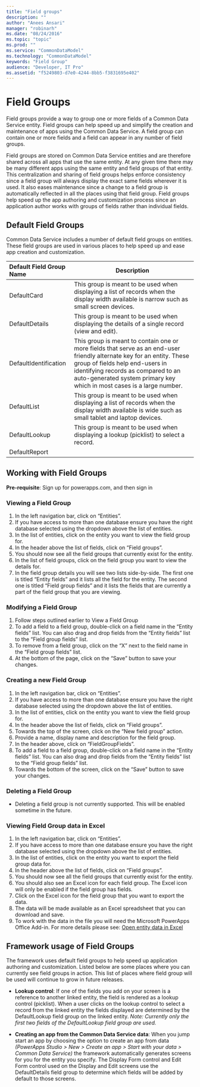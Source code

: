 ```yaml
---
title: "Field groups"
description: ""
author: "Anees Ansari"
manager: "robinarh"
ms.date: "08/24/2016"
ms.topic: "topic"
ms.prod: ""
ms.service: "CommonDataModel"
ms.technology: "CommonDataModel"
keywords: "Field Group"
audience: "Developer, IT Pro"
ms.assetid: "f5249803-d7e0-4244-8bb5-f3831695e402"
---
```


# Field Groups

Field groups provide a way to group one or more fields of a Common Data Service entity. Field groups can help speed up and simplify the creation and maintenance of apps using the Common Data Service. A field group can contain one or more fields and a field can appear in any number of field groups. 

Field groups are stored on Common Data Service entities and are therefore shared across all apps that use the same entity. At any given time there may be many different apps using the same entity and field groups of that entity. This centralization and sharing of field groups helps enforce consistency since a field group will always display the exact same fields wherever it is used. It also eases maintenance since a change to a field group is automatically reflected in all the places using that field group. Field groups help speed up the app authoring and customization process since an application author works with groups of fields rather than individual fields. 

## Default Field Groups
Common Data Service includes a number of default field groups on entities. These field groups are used in various places to help speed up and ease app creation and customization.

| Default Field Group Name | Description |
|:-------------------------|-------------|
| DefaultCard |This group is meant to be used when displaying a list of records when the display width available is narrow such as small screen devices.|
|DefaultDetails |This group is meant to be used when displaying the details of a single record (view and edit).|
|DefaultIdentification |This group is meant to contain one or more fields that serve as an end-user friendly alternate key for an entity. These group of fields help end-users in identifying records as compared to an auto-generated system primary key which in most cases is a large number.|
|DefaultList |This group is meant to be used when displaying a list of records when the display width available is wide such as small tablet and laptop devices.|
|DefaultLookup |This group is meant to be used when displaying a lookup (picklist) to select a record.|
|DefaultReport | |

## Working with Field Groups

**Pre-requisite**: Sign up for powerapps.com, and then sign in

### Viewing a Field Group
1. In the left navigation bar, click on “Entities”.
2. If you have access to more than one database ensure you have the right database selected using the dropdown above the list of entities.
3. In the list of entities, click on the entity you want to view the field group for.
4. In the header above the list of fields, click on “Field groups”.
5. You should now see all the field groups that currently exist for the entity.
6. In the list of field groups, click on the field group you want to view the details for.
7. In the field group details you will see two lists side-by-side. The first one is titled “Entity fields” and it lists all the field for the entity.  The second one is titled “Field group fields” and it lists the fields that are currently a part of the field group that you are viewing.

### Modifying a Field Group
1. Follow steps outlined earlier to View a Field Group
2. To add a field to a field group, double-click on a field name in the “Entity fields” list. You can also drag and drop fields from the “Entity fields” list to the “Field group fields” list.
3. To remove from a field group, click on the “X” next to the field name in the “Field group fields” list.
4. At the bottom of the page, click on the “Save” button to save your changes.

### Creating a new Field Group
1. In the left navigation bar, click on “Entities”.
2. If you have access to more than one database ensure you have the right database selected using the dropdown above the list of entities.
3. In the list of entities, click on the entity you want to view the field group for.
4. In the header above the list of fields, click on “Field groups”.
5. Towards the top of the screen, click on the “New field group” action.
6. Provide a name, display name and description for the field group.
7. In the header above, click on “FieldGroupFields”.
8. To add a field to a field group, double-click on a field name in the “Entity fields” list. You can also drag and drop fields from the “Entity fields” list to the “Field group fields” list.
9. Towards the bottom of the screen, click on the “Save” button to save your changes.

### Deleting a Field Group
* Deleting a field group is not currently supported. This will be enabled sometime in the future.

### Viewing Field Group data in Excel
1. In the left navigation bar, click on “Entities”.
2. If you have access to more than one database ensure you have the right database selected using the dropdown above the list of entities.
3. In the list of entities, click on the entity you want to export the field group data for.
4. In the header above the list of fields, click on “Field groups”.
5. You should now see all the field groups that currently exist for the entity.
6. You should also see an Excel icon for each field group. The Excel icon will only be enabled if the field group has fields.
7. Click on the Excel icon for the field group that you want to export the data.
8. The data will be made available as an Excel spreadsheet that you can download and save.
9. To work with the data in the file you will need the Microsoft PowerApps Office Add-in. For more details please see: [Open entity data in Excel](https://powerapps.microsoft.com/en-us/tutorials/data-platform-interactive-excel/ "Open entity data in Excel")

## Framework usage of Field Groups
The framework uses default field groups to help speed up application authoring and customization. Listed below are some places where you can currently see field groups in action. This list of places where field group will be used will continue to grow in future releases.

* **Lookup control**: If one of the fields you add on your screen is a reference to another linked entity, the field is rendered as a lookup control (picklist). When a user clicks on the lookup control to select a record from the linked entity the fields displayed are determined by the DefaultLookup field group on the linked entity. *Note: Currently only the first two fields of the DefaultLookup field group are used.*

* **Creating an app from the Common Data Service data**: When you jump start an app by choosing the option to create an app from data *(PowerApps Studio > New  > Create an app > Start with your data > Common Data Service)* the framework automatically generates screens for you for the entity you specify. The Display Form control and Edit Form control used on the Display and Edit screens use the DefaultDetails field group to determine which fields will be added by default to those screens.
